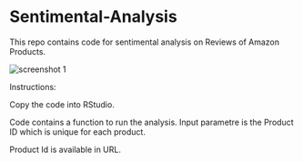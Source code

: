 # Sentimental-Analysis

This repo contains code for sentimental analysis on Reviews of Amazon Products.

![screenshot 1](https://user-images.githubusercontent.com/32817147/34908298-621303f4-f85b-11e7-8a7a-195386d3e3f1.png)

Instructions:

Copy the code into RStudio.

Code contains a function to run the analysis. Input parametre is the Product ID which is unique for each product.

Product Id is available in URL.



